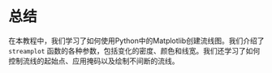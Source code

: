 # 总结

在本教程中，我们学习了如何使用Python中的Matplotlib创建流线图。我们介绍了 `streamplot` 函数的各种参数，包括变化的密度、颜色和线宽。我们还学习了如何控制流线的起始点、应用掩码以及绘制不间断的流线。
